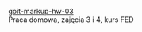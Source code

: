 <a href="https://emilstrozek.github.io/goit-markup-hw-03/">goit-markup-hw-03</a>
<br>
Praca domowa, zajęcia 3 i 4, kurs FED

